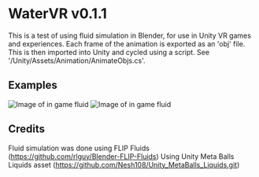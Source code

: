 # WaterVR v0.1.1
This is a test of using fluid simulation in Blender, for use in Unity VR games and experiences.
Each frame of the animation is exported as an 'obj' file. This is then imported into Unity and cycled using a script.
See '/Unity/Assets/Animation/AnimateObjs.cs'.

## Examples
![Image of in game fluid](https://github.com/benknight135/WaterVR/blob/master/Sample.PNG)
![Image of in game fluid](https://github.com/benknight135/WaterVR/blob/master/Sample1.PNG)

## Credits
Fluid simulation was done using FLIP Fluids (https://github.com/rlguy/Blender-FLIP-Fluids)
Using Unity Meta Balls Liquids asset (https://github.com/Nesh108/Unity_MetaBalls_Liquids.git)